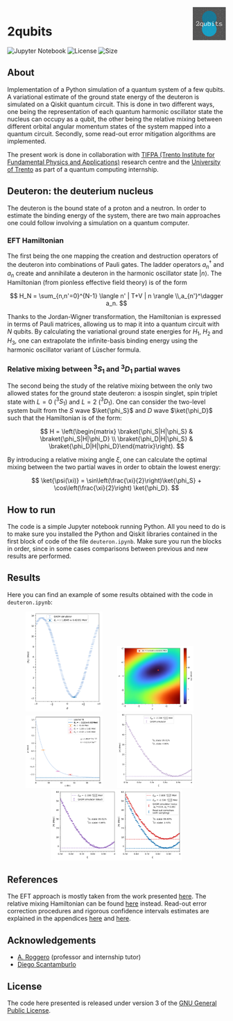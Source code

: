 <img align="right" width=15% src="logo.gif" />

[comment]: <![](./title.svg)>
# 2qubits

![Jupyter Notebook](https://img.shields.io/badge/jupyter-%23FA0F00.svg?style=for-the-badge&logo=jupyter&logoColor=white)
![License](https://img.shields.io/github/license/diegoscantam/2qubits)
![Size](https://img.shields.io/github/repo-size/diegoscantam/2qubits)

## About
Implementation of a Python simulation of a quantum system of a few qubits. A variational estimate of the ground state energy of the deuteron is simulated on a Qiskit quantum circuit. This is done in two different ways, one being the representation of each quantum harmonic oscillator state the nucleus can occupy as a qubit, the other being the relative mixing between different orbital angular momentum states of the system mapped into a quantum circuit. Secondly, some read-out error mitigation algorithms are implemented.

The present work is done in collaboration with [TIFPA (Trento Institute for Fundamental Physics and Applications)](https://www.tifpa.infn.it/) research centre and the [University of Trento](https://www.unitn.it/en) as part of a quantum computing internship.

## Deuteron: the deuterium nucleus
The deuteron is the bound state of a proton and a neutron. In order to estimate the binding energy of the system, there are two main approaches one could follow involving a simulation on a quantum computer.

### EFT Hamiltonian
The first being the one mapping the creation and destruction operators of the deuteron into combinations of Pauli gates. The ladder operators $a_n^\dagger$ and $a_n$ create and annihilate a deuteron in the harmonic oscillator state $|n \rangle$. The Hamiltonian (from pionless effective field theory) is of the form

$$
H_N = \sum_{n,n'=0}^{N-1} \langle n' | T+V | n \rangle \\,a_{n'}^\dagger a_n.
$$

Thanks to the Jordan-Wigner transformation, the Hamiltonian is expressed in terms of Pauli matrices, allowing us to map it into a quantum circuit with $N$ qubits. By calculating the variational ground state energies for $H_1$, $H_2$ and $H_3$, one can extrapolate the infinite-basis binding energy using the harmonic oscillator variant of Lüscher formula.

### Relative mixing between $^3 S_1$ and $^3 D_1$ partial waves
The second being the study of the relative mixing between the only two allowed states for the ground state deuteron: a isospin singlet, spin triplet state with $L=0$ ($^3 S_1$) and $L=2$ ($^3 D_1$). One can consider the two-level system built from the $S$ wave $\ket{\phi_S}$ and $D$ wave $\ket{\phi_D}$ such that the Hamiltonian is of the form:

$$
H = \left(\begin{matrix} 
    \braket{\phi_S|H|\phi_S} & \braket{\phi_S|H|\phi_D} \\ 
    \braket{\phi_D|H|\phi_S} & \braket{\phi_D|H|\phi_D}\end{matrix}\right).
$$

By introducing a relative mixing angle $\xi$, one can calculate the optimal mixing between the two partial waves in order to obtain the lowest energy:

$$
\ket{\psi(\xi)} = \sin\left(\frac{\xi}{2}\right)\ket{\phi_S} + \cos\left(\frac{\xi}{2}\right) \ket{\phi_D}.
$$

## How to run
The code is a simple Jupyter notebook running Python. All you need to do is to make sure you installed the Python and Qiskit libraries contained in the first block of code of the file `deuteron.ipynb`. Make sure you run the blocks in order, since in some cases comparisons between previous and new results are performed.

## Results
Here you can find an example of some results obtained with the code in `deuteron.ipynb`:

<p align="center">
    <img width=35% src="demo_plots/E_2.png"> 
&nbsp; &nbsp; &nbsp; &nbsp;
    <img width=35% src="demo_plots/E_3.png"> 
&nbsp; &nbsp; &nbsp; &nbsp;
    <img width=35% src="demo_plots/fit_luscher.png"> 
&nbsp; &nbsp; &nbsp; &nbsp;
    <img width=35% src="demo_plots/gs_pw.png"> 
&nbsp; &nbsp; &nbsp; &nbsp;
    <img width=60% src="demo_plots/mixing_comparison.png"> 
</p>

## References
The EFT approach is mostly taken from the work presented [here](https://arxiv.org/abs/1801.03897).
The relative mixing Hamiltonian can be found [here](https://arxiv.org/abs/1905.08383) instead.
Read-out error correction procedures and rigorous confidence intervals estimates are explained in the appendices [here](https://arxiv.org/abs/2102.12556) and [here](https://arxiv.org/abs/2009.13485).

## Acknowledgements
- [A. Roggero](https://scholar.google.it/citations?user=_gXM9vEAAAAJ&hl=it) (professor and internship tutor)
- [Diego Scantamburlo](https://github.com/diegoscantam)

## License
The code here presented is released under version 3 of the [GNU General Public License](https://www.gnu.org/licenses/gpl-3.0.html).
